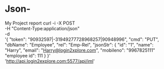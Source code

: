# Json-
My Project report 
curl -i -X POST \
   -H "Content-Type:application/json" \
   -d \
'{
    "token": "90932597|-31949277728968257|90948996",
    "cmd": "PUT",
    "dbName": "Employee",
    "rel": "Emp-Rel",
    "jsonStr": {
        "id": "1",
        "name": "Harry",
        "email": "Harry@login2xplore.com",
        "mobileno": "9967825111"
      "employee id": 111
    }
}' \
 'http://api.login2explore.com:5577/api/iml'
